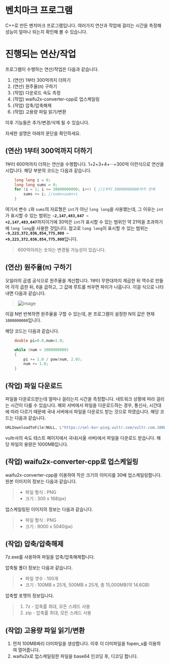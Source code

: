 # 벤치마크 프로그램

C++로 만든 벤치마크 프로그램입니다. 여러가지 연산과 작업에 걸리는 시간을 측정해 성능이 얼마나 되는지 확인해 볼 수 있습니다.


# 진행되는 연산/작업

프로그램이 수행하는 연산/작업은 다음과 같습니다.

1. (연산) 1부터 300억까지 더하기
2. (연산) 원주율(π) 구하기
3. (작업) 다운로드 속도 측정
4. (작업) waifu2x-converter-cpp로 업스케일링
5. (작업) 압축/압축해제
6. (작업) 고용량 파일 읽기/변환

이후 기능들은 추가/변경/삭제 될 수 있습니다.

자세한 설명은 아래의 문단을 확인하세요.

## (연산) 1부터 300억까지 더하기

1부터 600억까지 더하는 연산을 수행합니다. 1+2+3+4+···+300억 이런식으로 연산을 시킵니다.
해당 부분의 코드는 다음과 같습니다.
```c++
    long long i = 0;
    long long sums = 0;
    for (i = 1; i <= 30000000000; i++) { //1부터 30000000000까지 반복
        sums += i; //sums=sums+i
    }
```
여기서 변수 <code>i</code>와 <code>sums</code>의 자료형은 <code>int</code>가 아닌 <code>long long</code>을 사용했는데, 그 이유는 <code>int</code>가 표시할 수 있는 범위는  <code>**-2,147,483,647 ~ +2,147,483,647**</code>까지이기에 30억은 <code>int</code>가 표시할 수 있는 범위인 약 21억을 초과하기에 <code>long long</code>을 사용한 것입니다. 참고로 <code>long long</code>이 표시할 수 있는 범위는 <code>**-9,223,372,036,854,775,808 ~ +9,223,372,036,854,775,808**</code>입니다.

> 600억이라는 숫자는 변경될 가능성이 있습니다.

## (연산) 원주율(π) 구하기

오일러의 곱셈 공식으로 원주율을 계산합니다. 1부터 무한대까지 제곱한 뒤 역수로 만들어 각각 곱한 뒤, 6을 곱하고, 그 값에 루트를 씌우면 파이가 나옵니다. 이걸 식으로 나타내면 다음과 같습니다.

> ![image](https://user-images.githubusercontent.com/34927797/158953738-7700d5d6-8971-48e0-9e38-2d9494cb79ba.png)

이걸 N번 반복하면 원주율을 구할 수 있는데, 본 프로그램이 설정한 N의 값은 현재 <code>1000000000</code>입니다.

해당 코드는 다음과 같습니다.

```c++
    double pi=0.0,num=1.0;

    while (num < 1000000000)
    {
        pi += 1.0 / pow(num, 2.0);
        num += 1.0;
    }
```

## (작업) 파일 다운로드

파일을 다운로드받는데 얼마나 걸리는지 시간을 측정합니다. 네트워크 상황에 따라 걸리는 시간이 다를 수 있습니다.
해외 서버에서 파일을 다운로드하는 경우, 통신사, 시간대에 따라 다르기 때문에 국내 서버에서 파일을 다운로드 받는 것으로 하였습니다. 해당 코드는 다음과 같습니다.

```c++
URLDownloadToFile(NULL, L"https://sel-kor-ping.vultr.com/vultr.com.1000MB.bin", L"./testfile.bin", 0, NULL);
```

vultr사의 속도 테스트 페이지에서 국내(서울 서버)에서 파일을 다운로드 받습니다. 해당 파일의 용량은 1000MB입니다.

## (작업) waifu2x-converter-cpp로 업스케일링

waifu2x-converter-cpp을 이용하여 작은 크기의 이미지를 30배 업스케일링합니다. 원본 이미지의 정보는 다음과 같습니다.

> * 파일 형식 : PNG
> * 크기 : 300 x 168(px)

업스케일링된 이미지의 정보는 다음과 같습니다.

> * 파일 형식 : PNG
> * 크기 : 9000 x 5040(px)

## (작업) 압축/압축해제

7z.exe를 사용하여 파일을 압축/압축해제합니다.

압축될 폴더 정보는 다음과 같습니다.

> * 파일 갯수 : 100개
> * 크기 : 100MB x 25개, 500MB x 25개, 총 15,000MB(약 14.6GB)

압축할 포맷의 정보입니다.

> 1. 7z - 압축률 최대, 모든 스레드 사용
> 2. zip - 압축률 최대, 모든 스레드 사용

## (작업) 고용량 파일 읽기/변환

1. 먼저 100MB짜리 더미파일을 생성합니다. 이후 이 더미파일을 fopen_s를 이용하여 열어줍니다.
2. waifu2x로 업스케일링한 파일을 base64 인코딩 후, 디코딩 합니다.
